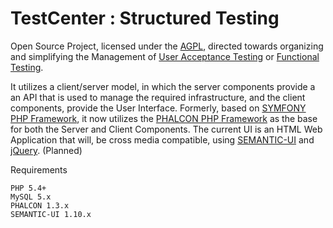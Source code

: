 # TestCenter : Structured Testing
Open Source Project, licensed under the [AGPL](http://www.gnu.org/licenses/agpl-3.0.html), directed towards organizing and simplifying the Management of [User Acceptance Testing](http://en.wikipedia.org/wiki/Acceptance_testing) or [Functional Testing](http://en.wikipedia.org/wiki/Functional_testing).

It utilizes a client/server model, in which the server components provide a an API that is used to manage the required infrastructure, and the client components, provide the User Interface.
Formerly, based on [SYMFONY PHP Framework](http://symfony.com/), it now utilizes the [PHALCON PHP Framework](http://phalconphp.com/en/) as the base for both the Server and Client Components. The current UI is an HTML Web Application that will, be cross media compatible, using [SEMANTIC-UI](http://semantic-ui.com/) and [jQuery](http://jquery.com/).
(Planned)

Requirements

    PHP 5.4+
    MySQL 5.x
    PHALCON 1.3.x 
    SEMANTIC-UI 1.10.x
